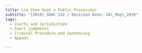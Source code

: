 ```yaml
---
title: Lim Chee Huat v Public Prosecutor
subtitle: "[2019] SGHC 132 / Decision Date: 24\_May\_2019"
tags:
  - Courts and Jurisdiction
  - Court judgments
  - Criminal Procedure and Sentencing
  - Appeal

---
```

